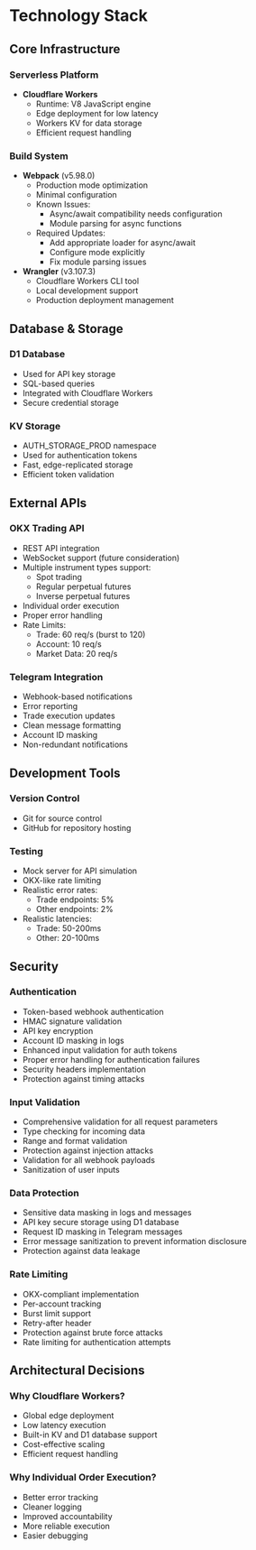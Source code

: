 # Technology Stack

## Core Infrastructure

### Serverless Platform
- **Cloudflare Workers**
  - Runtime: V8 JavaScript engine
  - Edge deployment for low latency
  - Workers KV for data storage
  - Efficient request handling

### Build System
- **Webpack** (v5.98.0)
  - Production mode optimization
  - Minimal configuration
  - Known Issues:
    - Async/await compatibility needs configuration
    - Module parsing for async functions
  - Required Updates:
    - Add appropriate loader for async/await
    - Configure mode explicitly
    - Fix module parsing issues
- **Wrangler** (v3.107.3)
  - Cloudflare Workers CLI tool
  - Local development support
  - Production deployment management

## Database & Storage

### D1 Database
- Used for API key storage
- SQL-based queries
- Integrated with Cloudflare Workers
- Secure credential storage

### KV Storage
- AUTH_STORAGE_PROD namespace
- Used for authentication tokens
- Fast, edge-replicated storage
- Efficient token validation

## External APIs

### OKX Trading API
- REST API integration
- WebSocket support (future consideration)
- Multiple instrument types support:
  - Spot trading
  - Regular perpetual futures
  - Inverse perpetual futures
- Individual order execution
- Proper error handling
- Rate Limits:
  - Trade: 60 req/s (burst to 120)
  - Account: 10 req/s
  - Market Data: 20 req/s

### Telegram Integration
- Webhook-based notifications
- Error reporting
- Trade execution updates
- Clean message formatting
- Account ID masking
- Non-redundant notifications

## Development Tools

### Version Control
- Git for source control
- GitHub for repository hosting

### Testing
- Mock server for API simulation
- OKX-like rate limiting
- Realistic error rates:
  - Trade endpoints: 5%
  - Other endpoints: 2%
- Realistic latencies:
  - Trade: 50-200ms
  - Other: 20-100ms

## Security

### Authentication
- Token-based webhook authentication
- HMAC signature validation
- API key encryption
- Account ID masking in logs
- Enhanced input validation for auth tokens
- Proper error handling for authentication failures
- Security headers implementation
- Protection against timing attacks

### Input Validation
- Comprehensive validation for all request parameters
- Type checking for incoming data
- Range and format validation
- Protection against injection attacks
- Validation for all webhook payloads
- Sanitization of user inputs

### Data Protection
- Sensitive data masking in logs and messages
- API key secure storage using D1 database
- Request ID masking in Telegram messages
- Error message sanitization to prevent information disclosure
- Protection against data leakage

### Rate Limiting
- OKX-compliant implementation
- Per-account tracking
- Burst limit support
- Retry-after header
- Protection against brute force attacks
- Rate limiting for authentication attempts

## Architectural Decisions

### Why Cloudflare Workers?
- Global edge deployment
- Low latency execution
- Built-in KV and D1 database support
- Cost-effective scaling
- Efficient request handling

### Why Individual Order Execution?
- Better error tracking
- Cleaner logging
- Improved accountability
- More reliable execution
- Easier debugging
